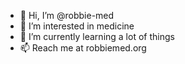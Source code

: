 - 👋 Hi, I’m @robbie-med
- 👀 I’m interested in medicine
- 🌱 I’m currently learning a lot of things
- 📫 Reach me at robbiemed.org

<!---
robbie-med/robbie-med is a ✨ special ✨ repository because its `README.md` (this file) appears on your GitHub profile.
You can click the Preview link to take a look at your changes.
--->
